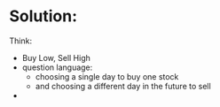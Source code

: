 # Solution:
Think:
- Buy Low, Sell High
- question language:
    - choosing a single day to buy one stock 
    - and choosing a different day in the future to sell
- 